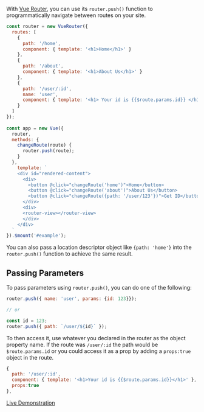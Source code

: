 With [Vue Router](https://router.vuejs.org/installation.html), you can use its
`router.push()` function to programmatically navigate between routes on your site.

```javascript
const router = new VueRouter({
  routes: [
    {
      path: '/home',
      component: { template: '<h1>Home</h1>' }
    },
    {
      path: '/about',
      component: { template: '<h1>About Us</h1>' }
    },
    {
      path: '/user/:id',
      name: 'user',
      component: { template: '<h1> Your id is {{$route.params.id}} </h1>' }
    }
  ]
});
  
const app = new Vue({
  router,
  methods: {
    changeRoute(route) {
      router.push(route);
    }
  },
    template: `
    <div id="rendered-content">
      <div>
        <button @click="changeRoute('home')">Home</button>
        <button @click="changeRoute('about')">About Us</button>
        <button @click="changeRoute({path: '/user/123'})">Get ID</button>
      </div>
      <div>
      <router-view></router-view>
      </div>
    </div>
  `
}).$mount('#example');
```

You can also pass a location descriptor object like `{path: 'home'}` into the `router.push()` function to achieve the same result.

## Passing Parameters

To pass parameters using `router.push()`, you can do one of the following:

```javascript
router.push({ name: 'user', params: {id: 123}});

// or

const id = 123;
router.push({ path: `/user/${id}` });
```

To then access it, use whatever you declared in the router as the object property name.
If the route was `/user/:id` the path would be `$route.params.id` or you could access
it as a prop by adding a `props:true` object in the route.

```javascript
{
  path: '/user/:id',
  component: { template: '<h1>Your id is {{$route.params.id}}</h1>' },
  props:true
},
```


[Live Demonstration](/tutorials/vue/router/example2.html)

